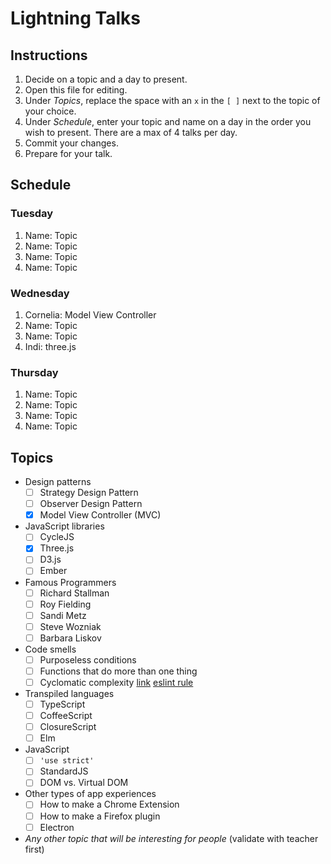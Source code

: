 # Lightning Talks

## Instructions

1. Decide on a topic and a day to present.
2. Open this file for editing.
3. Under _Topics_, replace the space with an `x` in the `[ ]` next to the topic of your choice.
4. Under _Schedule_, enter your topic and name on a day in the order you wish to present. There are a max of 4 talks per day.
5. Commit your changes.
6. Prepare for your talk.


## Schedule

### Tuesday

1. Name: Topic
2. Name: Topic
3. Name: Topic
4. Name: Topic


### Wednesday

1. Cornelia: Model View Controller
2. Name: Topic
3. Name: Topic
4. Indi: three.js


### Thursday

1. Name: Topic
2. Name: Topic
3. Name: Topic
4. Name: Topic


## Topics

* Design patterns
  - [ ] Strategy Design Pattern
  - [ ] Observer Design Pattern
  - [x] Model View Controller (MVC)

* JavaScript libraries
  - [ ] CycleJS
  - [x] Three.js
  - [ ] D3.js
  - [ ] Ember

* Famous Programmers
  - [ ] Richard Stallman
  - [ ] Roy Fielding
  - [ ] Sandi Metz
  - [ ] Steve Wozniak
  - [ ] Barbara Liskov

* Code smells
  - [ ] Purposeless conditions
  - [ ] Functions that do more than one thing
  - [ ] Cyclomatic complexity [link](http://webuniverse.io/cyclomatic-complexity-refactoring-tips/) [eslint rule](http://eslint.org/docs/rules/complexity)

* Transpiled languages
  - [ ] TypeScript
  - [ ] CoffeeScript
  - [ ] ClosureScript
  - [ ] Elm

* JavaScript
  - [ ] `'use strict'`
  - [ ] StandardJS
  - [ ] DOM vs. Virtual DOM

* Other types of app experiences
  - [ ] How to make a Chrome Extension
  - [ ] How to make a Firefox plugin
  - [ ] Electron

* _Any other topic that will be interesting for people_ (validate with teacher first)

